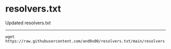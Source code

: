 # resolvers.txt
Updated resolvers.txt

---

```
wget https://raw.githubusercontent.com/and0x00/resolvers.txt/main/resolvers.txt
```
